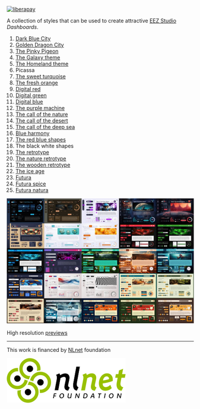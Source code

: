 [![liberapay](https://img.shields.io/liberapay/receives/eez-open.svg?logo=liberapay)](https://liberapay.com/eez-open/donate)

A collection of styles that can be used to create attractive [EEZ Studio](https://github.com/eez-open/studio) _Dashboards_.

1. [Dark Blue City](https://github.com/eez-open/studio-dashboard-styles/tree/main/1)
2. [Golden Dragon City](https://github.com/eez-open/studio-dashboard-styles/tree/main/2)
3. [The Pinky Pigeon](https://github.com/eez-open/studio-dashboard-styles/tree/main/3)
4. [The Galaxy theme](https://github.com/eez-open/studio-dashboard-styles/tree/main/4)
5. [The Homeland theme](https://github.com/eez-open/studio-dashboard-styles/tree/main/5)
6. Picassa
7. [The sweet turquoise](https://github.com/eez-open/studio-dashboard-styles/tree/main/7)
8. [The fresh orange](https://github.com/eez-open/studio-dashboard-styles/tree/main/8)
9. [Digital red](https://github.com/eez-open/studio-dashboard-styles/tree/main/9)
10. [Digital green](https://github.com/eez-open/studio-dashboard-styles/tree/main/10)
11. [Digital blue](https://github.com/eez-open/studio-dashboard-styles/tree/main/11)
12. [The purple machine](https://github.com/eez-open/studio-dashboard-styles/tree/main/12)
13. [The call of the nature](https://github.com/eez-open/studio-dashboard-styles/tree/main/13)
14. [The call of the desert](https://github.com/eez-open/studio-dashboard-styles/tree/main/14)
15. [The call of the deep sea](https://github.com/eez-open/studio-dashboard-styles/tree/main/15)
16. [Blue harmony](https://github.com/eez-open/studio-dashboard-styles/tree/main/16)
17. [The red blue shapes](https://github.com/eez-open/studio-dashboard-styles/tree/main/17)
18. The black white shapes
19. [The retrotype](https://github.com/eez-open/studio-dashboard-styles/tree/main/19)
20. [The nature retrotype](https://github.com/eez-open/studio-dashboard-styles/tree/main/20)
21. [The wooden retrotype](https://github.com/eez-open/studio-dashboard-styles/tree/main/21)
22. [The ice age](https://github.com/eez-open/studio-dashboard-styles/tree/main/22)
23. [Futura](https://github.com/eez-open/studio-dashboard-styles/tree/main/23)
24. [Futura spice](https://github.com/eez-open/studio-dashboard-styles/tree/main/24)
25. [Futura natura](https://github.com/eez-open/studio-dashboard-styles/tree/main/25)

![preview](docs/images/thumbnails.jpg)

High resolution [previews](https://github.com/eez-open/studio-dashboard-styles/tree/main/Previews)

---

This work is financed by [NLnet](https://nlnet.nl/) foundation

![nlnet](docs/images/nlnet-logo.png)
